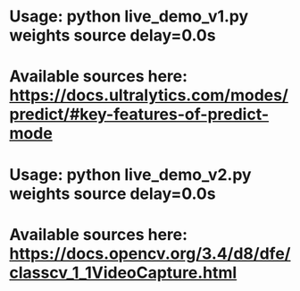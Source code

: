 # Usage: python live_demo_v1.py weights source delay=0.0s

# Available sources here: https://docs.ultralytics.com/modes/predict/#key-features-of-predict-mode

# Usage: python live_demo_v2.py weights source delay=0.0s

# Available sources here: https://docs.opencv.org/3.4/d8/dfe/classcv_1_1VideoCapture.html
